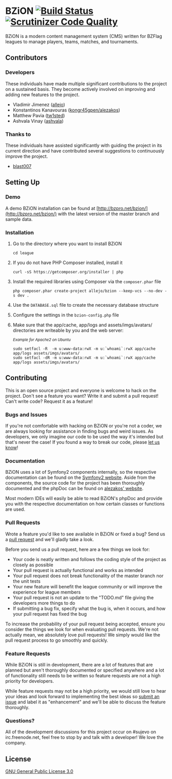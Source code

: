 # BZiON [![Build Status](https://travis-ci.org/allejo/bzion.png?branch=master)](https://travis-ci.org/allejo/bzion) [![Scrutinizer Code Quality](https://scrutinizer-ci.com/g/allejo/bzion/badges/quality-score.png?s=291afbdf9d3ff68b2e2f44e9d02533795bcbf107)](https://scrutinizer-ci.com/g/allejo/bzion/)

BZiON is a modern content management system (CMS) written for BZFlag leagues to manage players, teams, matches, and tournaments.

## Contributors

### Developers

These individuals have made multiple significant contributions to the project on a sustained basis. They become actively involved on improving and adding new features to the project.

- Vladimir Jimenez ([allejo](https://github.com/allejo))  
- Konstantinos Kanavouras ([kongr45gpen/alezakos](https://github.com/kongr45gpen))  
- Matthew Pavia ([tw1sted](https://github.com/mattpavia))  
- Ashvala Vinay ([ashvala](https://github.com/Ashvala))

### Thanks to

These individuals have assisted significantly with guiding the project in its current direction and have contributed several suggestions to continuously improve the project.

- [blast007](https://github.com/blast007)

## Setting Up

### Demo

A demo BZiON installation can be found at [http://bzpro.net/bzion/](http://bzpro.net/bzion/) with the latest version of the master branch and sample data.

### Installation

1. Go to the directory where you want to install BZiON

      `cd league`

2. If you do not have PHP Composer installed, install it

      `curl -sS https://getcomposer.org/installer | php`

3. Install the required libraries using Composer via the `composer.phar` file

      `php composer.phar create-project allejo/bzion --keep-vcs --no-dev -s dev .`

4. Use the `DATABASE.sql` file to create the necessary database structure

5. Configure the settings in the `bzion-config.php` file

6. Make sure that the app/cache, app/logs and assets/imgs/avatars/ directories
   are writeable by you and the web server:

   <sub>_Example for Apache2 on Ubuntu_</sub>
   ```
   sudo setfacl -R  -m u:www-data:rwX -m u:`whoami`:rwX app/cache app/logs assets/imgs/avatars/
   sudo setfacl -dR -m u:www-data:rwX -m u:`whoami`:rwX app/cache app/logs assets/imgs/avatars/
   ```

## Contributing

This is an open source project and everyone is welcome to hack on the project. Don't see a feature you want? Write it and submit a pull request! Can't write code? Request it as a feature!

### Bugs and Issues

If you're not comfortable with hacking on BZiON or you're not a coder, we are always looking for assistance in finding bugs and weird issues. As developers, we only imagine our code to be used the way it's intended but that's never the case! If you found a way to break our code, please [let us know](https://github.com/allejo/bzion/pulls)!

### Documentation

BZiON uses a lot of Symfony2 components internally, so the respective documentation can be found on the [Symfony2 website](http://symfony.com/doc/current/index.html). Aside from the components, the source code for the project has been thoroughly documented and the phpDoc can be found on [alezakos' website](http://helit.org/bziondoc/phpdoc/).

Most modern IDEs will easily be able to read BZiON's phpDoc and provide you with the respective documentation on how certain classes or functions are used.

### Pull Requests

Wrote a feature you'd like to see available in BZiON or fixed a bug? Send us a [pull request](https://github.com/allejo/bzion/pulls) and we'll gladly take a look.

Before you send us a pull request, here are a few things we look for:

- Your code is neatly written and follows the coding style of the project as closely as possible
- Your pull request is actually functional and works as intended
- Your pull request does not break functionality of the master branch nor the unit tests
- Your new feature will benefit the league community or will improve the experience for league members
- Your pull request is not an update to the "TODO.md" file giving the developers more things to do
- If submitting a bug fix, specify what the bug is, when it occurs, and how your pull request has fixed the bug

To increase the probability of your pull request being accepted, ensure you consider the things we look for when evaluating pull requests. We're not actually mean, we absolutely love pull requests! We simply would like the pull request process to go smoothly and quickly.

### Feature Requests

While BZiON is still in development, there are a lot of features that are planned but aren't thoroughly documented or specified anywhere and a lot of functionality still needs to be written so feature requests are not a high priority for developers.

While feature requests may not be a high priority, we would still love to hear your ideas and look forward to implementing the best ideas so [submit an issue](https://github.com/allejo/bzion/issues) and label it as "enhancement" and we'll be able to discuss the feature thoroughly.

### Questions?

All of the development discussions for this project occur on #sujevo on irc.freenode.net, feel free to stop by and talk with a developer! We love the company.

## License

[GNU General Public License 3.0](https://github.com/allejo/bzion/blob/master/LICENSE.md)
